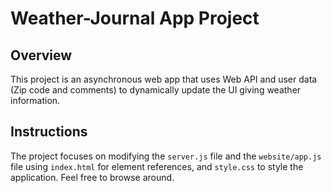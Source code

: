 # Weather-Journal App Project

## Overview
This project is an asynchronous web app that uses Web API and user data (Zip code and comments) to dynamically update the UI giving weather information.

## Instructions
The project focuses on modifying the `server.js` file and the `website/app.js` file using `index.html` for element references, and `style.css` to style the application. Feel free to browse around.

